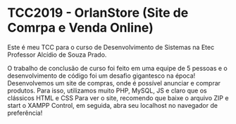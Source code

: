 # TCC2019 - OrlanStore (Site de Comrpa e Venda Online)

Este é meu TCC para o curso de Desenvolvimento de Sistemas na Etec Professor Alcídio de Souza Prado.

O trabalho de conclusão de curso foi feito em uma equipe de 5 pessoas e o desenvolvimento de código foi um desafio gigantesco na época!
Desenvolvemos um site de compras, onde é possível anunciar e comprar produtos.
Para isso, utilizamos muito PHP, MySQL, JS e claro que os clássicos HTML e CSS
Para ver o site, recomendo que baixe o arquivo ZIP e start o XAMPP Control, em seguida, abra seu localhost no navegador de preferência!
